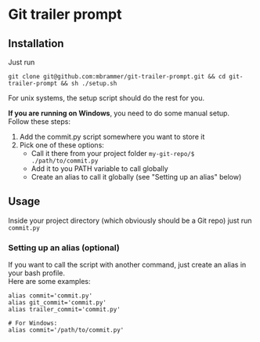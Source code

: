 # Git trailer prompt

## Installation

Just run
```
git clone git@github.com:mbrammer/git-trailer-prompt.git && cd git-trailer-prompt && sh ./setup.sh
```

For unix systems, the setup script should do the rest for you.  

**If you are running on Windows**, you need to do some manual setup.  
Follow these steps:
1. Add the commit.py script somewhere you want to store it
2. Pick one of these options:
   - Call it there from your project folder `my-git-repo/$ ./path/to/commit.py`
   - Add it to you PATH variable to call globally
   - Create an alias to call it globally (see "Setting up an alias" below)

## Usage

Inside your project directory (which obviously should be a Git repo) just run `commit.py`

### Setting up an alias (optional)

If you want to call the script with another command, just create an alias in your bash profile.  
Here are some examples:
```
alias commit='commit.py'
alias git_commit='commit.py'
alias trailer_commit='commit.py'

# For Windows:
alias commit='/path/to/commit.py'
```